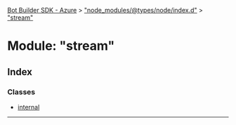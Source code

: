 [Bot Builder SDK - Azure](../README.md) > ["node_modules/@types/node/index.d"](../modules/_node_modules__types_node_index_d_.md) > ["stream"](../modules/_node_modules__types_node_index_d_._stream_.md)



# Module: "stream"

## Index

### Classes

* [internal](../classes/_node_modules__types_node_index_d_._stream_.internal.md)



---
